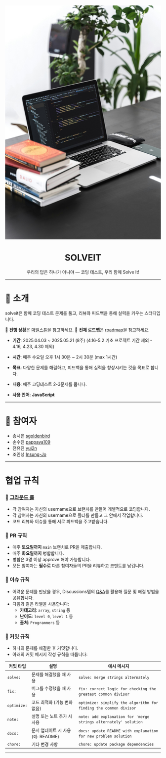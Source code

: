 <p align="center">
  <img src="./assets/solveit_banner.jpg" alt="solveit banner" width="800" />
</p>

<h1 align="center">SOLVEIT</h1>

<p align="center">우리의 답은 하나가 아니야 — 코딩 테스트, 우리 함께 Solve It!</p>

---

# 🚀 소개

solveit은 함께 코딩 테스트 문제를 풀고, 리뷰와 피드백을 통해 실력을 키우는 스터디입니다.

📌 **진행 상황**은 [마일스톤](https://github.com/front-studium/solveit/milestones)을 참고하세요.
📌 **전체 로드맵**은 [roadmap](https://github.com/orgs/front-studium/projects/1/views/1)을 참고하세요.

- **기간**: 2025.04.03 ~ 2025.05.21 (8주)
  (4.16-5.2 기초 프로젝트 기간 제외 - 4.16, 4.23, 4.30 제외)
- **시간**: 매주 수요일 오후 1시 30분 ~ 2시 30분 (max 1시간)

- **목표**: 다양한 문제를 해결하고, 피드백을 통해 실력을 향상시키는 것을 목표로 합니다.
- **내용**: 매주 코딩테스트 2-3문제를 풉니다.

- **사용 언어**: **JavaScript**

---

# 👥 참여자

- 송시은 [sgoldenbird](https://github.com/sgoldenbird)
- 손수진 [pappaya109](https://github.com/pappaya109)
- 전유진 [yuj2n](https://github.com/yuj2n)
- 조인성 [Insung-Jo](https://github.com/Insung-Jo)

---

# 협업 규칙

### 🤝 [그라운드 룰](https://github.com/front-studium/solveit/discussions/3)

- 각 참여자는 자신의 username으로 브랜치를 만들어 개별적으로 코딩합니다.
- 각 참여자는 자신의 username으로 폴더를 만들고 그 안에서 작업합니다.
- 코드 리뷰와 이슈를 통해 서로 피드백을 주고받습니다.

### 🤝 PR 규칙

- 매주 **토요일까지** `main` 브랜치로 PR을 제출합니다.
- 매주 **화요일까지** 병합합니다.
- 병합은 3명 이상 approve 해야 가능합니다.
- 모든 참여자는 **필수로** 다른 참여자들의 PR을 리뷰하고 코멘트를 남깁니다.

### 🤝 이슈 규칙

- 어려운 문제를 만났을 경우, Discussions탭의 [Q&A](https://github.com/front-studium/solveit/discussions/categories/q-a)를 활용해 질문 및 해결 방법을 공유합니다.
- 다음과 같은 라벨을 사용합니다:
  - **카테고리**: `array`, `string` 등
  - **난이도**: `level 0`, `level 1` 등
  - **출처**: `Programmers` 등

### 🤝 커밋 규칙

- 하나의 문제를 해결한 후 커밋합니다.
- 아래의 커밋 메시지 작성 규칙을 따릅니다:

| 커밋 타입   | 설명                               | 예시 메시지                                                       |
| ----------- | ---------------------------------- | ----------------------------------------------------------------- |
| `solve:`    | 문제를 해결했을 때 사용            | `solve: merge strings alternately`                                |
| `fix:`      | 버그를 수정했을 때 사용            | `fix: correct logic for checking the greatest common divisor`     |
| `optimize:` | 코드 최적화 (기능 변화 없음)       | `optimize: simplify the algorithm for finding the common divisor` |
| `note:`     | 설명 또는 노트 추가 시 사용        | `note: add explanation for 'merge strings alternately' solution`  |
| `docs:`     | 문서 업데이트 시 사용 (예: README) | `docs: update README with explanation for new problem solution`   |
| `chore:`    | 기타 변경 사항                     | `chore: update package dependencies`                              |

---
